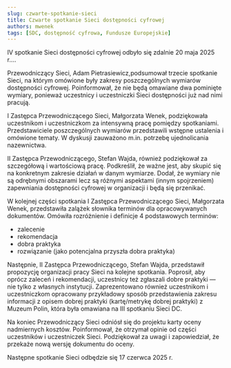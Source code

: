 ```yaml
---
slug: czwarte-spotkanie-sieci
title: Czwarte spotkanie Sieci dostępności cyfrowej
authors: mwenek
tags: [SDC, dostępność cyfrowa, Fundusze Europejskie]
---
```


IV spotkanie Sieci dostępności cyfrowej odbyło się zdalnie 20 maja 2025 r.&hellip;

<!-- truncate -->

Przewodniczący Sieci, Adam Pietrasiewicz,podsumował trzecie spotkanie Sieci, na którym omówione były zakresy poszczególnych wymiarów dostępności cyfrowej. Poinformował, że nie będą omawiane dwa pominięte wymiary, ponieważ  uczestnicy i uczestniczki Sieci dostępności już nad nimi pracują.

I Zastępca Przewodniczącego Sieci, Małgorzata Wenek, podziękowała uczestnikom i uczestniczkom za intensywną pracę  pomiędzy spotkaniami. Przedstawiciele poszczególnych wymiarów przedstawili wstępne ustalenia i omówione tematy. W dyskusji zauważono m.in. potrzebę ujednolicania nazewnictwa.

II Zastępca Przewodniczącego, Stefan Wajda, również podziękował za szczegółową i wartościową pracę. Podkreślił, że ważne jest, aby skupić się na konkretnym zakresie działań w danym wymiarze. Dodał, że wymiary nie są odrębnymi obszarami lecz są różnymi aspektami (innym spojrzeniem) zapewniania dostępności cyfrowej w organizacji i będą się przenikać.

W kolejnej części spotkania I Zastępca Przewodniczącego Sieci, Małgorzata Wenek, przedstawiła zalążek słownika terminów dla opracowywanych dokumentów. Omówiła rozróżnienie i definicje 4 podstawowych terminów:

* zalecenie
* rekomendacja
* dobra praktyka
* rozwiązanie (jako potencjalna przyszła dobra praktyka)

Następnie, II Zastępca Przewodniczącego, Stefan Wajda, przedstawił propozycję organizacji pracy Sieci na kolejne spotkania. Poprosił, aby oprócz zaleceń i rekomendacji, uczestnicy też zgłaszali dobre praktyki — nie tylko z własnych instytucji. Zaprezentowano również uczestnikom i uczestniczkom opracowany przykładowy sposób przedstawienia zakresu informacji z opisem dobrej praktyki (kartę/metrykę dobrej praktyki) z Muzeum Polin, która była omawiana na III spotkaniu Sieci DC.

Na koniec Przewodniczący Sieci odniósł się do projektu karty oceny nadmiernych kosztów. Poinformował, że otrzymał opinie od części uczestników i uczestniczek Sieci. Podziękował za uwagi i zapowiedział, że przekaże nową wersję dokumentu do oceny.

Następne spotkanie Sieci odbędzie się 17 czerwca 2025 r.